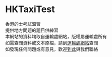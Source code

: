 # HKTaxiTest
香港的士考試溫習<br/>
提供地方問題的題目供練習<br/>
本網站的資料均取自運輸處網站，版權屬運輸處所有<br/>
如需查閲資料或文本原檔，請到[運輸處網站](https://www.td.gov.hk/tc/publications_and_press_releases/publications/free_publications/index_categoryid_8.html)查閲<br/>
如發現任何問題或有意見，歡迎[到此](https://forms.gle/9kmEMKaL7KugCnMv7)與我們聯絡
